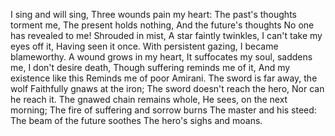 I sing and will sing,
Three wounds pain my heart:
The past's thoughts torment me,
The present holds nothing,
And the future's thoughts
No one has revealed to me!
Shrouded in mist,
A star faintly twinkles,
I can't take my eyes off it,
Having seen it once.
With persistent gazing,
I became blameworthy.
A wound grows in my heart,
It suffocates my soul, saddens me,
I don't desire death,
Though suffering reminds me of it,
And my existence like this
Reminds me of poor Amirani.
The sword is far away, the wolf
Faithfully gnaws at the iron;
The sword doesn't reach the hero,
Nor can he reach it.
The gnawed chain remains whole,
He sees, on the next morning;
The fire of suffering and sorrow burns
The master and his steed:
The beam of the future soothes
The hero's sighs and moans.